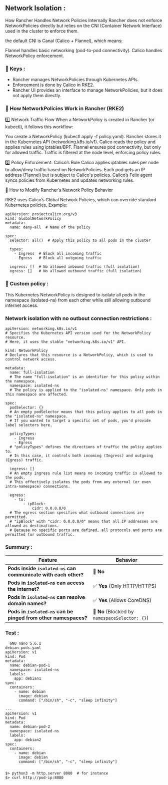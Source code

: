 ##  Network Isolation :

How Rancher Handles Network Policies Internally
Rancher does not enforce NetworkPolicies directly but relies on the CNI (Container Network Interface) used in the cluster to enforce them.
 
the default CNI is Canal (Calico + Flannel), which means:

Flannel handles basic networking (pod-to-pod connectivity).
Calico handles NetworkPolicy enforcement.

### 📌 Keys :

* Rancher manages NetworkPolicies through Kubernetes APIs.
* Enforcement is done by Calico in RKE2.
* Rancher UI provides an interface to manage NetworkPolicies, but it does not apply them directly.

### 📌  How NetworkPolicies Work in Rancher (RKE2)

1️⃣ Network Traffic Flow
When a NetworkPolicy is created in Rancher (or kubectl), it follows this workflow:

You create a NetworkPolicy (kubectl apply -f policy.yaml).
Rancher stores it in the Kubernetes API (networking.k8s.io/v1).
Calico reads the policy and applies rules using iptables/BPF.
Flannel ensures pod connectivity, but only for allowed traffic.
Traffic is filtered at the node level, enforcing policy rules.

2️⃣  Policy Enforcement: Calico’s Role
Calico applies iptables rules per node to allow/deny traffic based on NetworkPolicies.
Each pod gets an IP address (Flannel) but is subject to Calico's policies.
Calico’s Felix agent syncs policies from Kubernetes and updates networking rules.

📌 How to Modify Rancher’s Network Policy Behavior

RKE2 uses Calico’s Global Network Policies, which can override standard Kubernetes policies. Example:

```
apiVersion: projectcalico.org/v3
kind: GlobalNetworkPolicy
metadata:
  name: deny-all  # Name of the policy

spec:
  selector: all()  # Apply this policy to all pods in the cluster

  types:
    - Ingress  # Block all incoming traffic
    - Egress   # Block all outgoing traffic

  ingress: []  # No allowed inbound traffic (full isolation)
  egress: []   # No allowed outbound traffic (full isolation)
```

### 📌 Custom policy :

This Kubernetes NetworkPolicy is designed to isolate all pods in the namespace (isolated-ns) from each other while still allowing outbound internet access.

### Network isolation with no outbout connection restrictions :

```
apiVersion: networking.k8s.io/v1
# Specifies the Kubernetes API version used for the NetworkPolicy resource. 
# Here, it uses the stable "networking.k8s.io/v1" API.

kind: NetworkPolicy
# Declares that this resource is a NetworkPolicy, which is used to control network access.

metadata:
  name: full-isolation
  # The name "full-isolation" is an identifier for this policy within the namespace.
  namespace: isolated-ns
  # The policy is applied to the "isolated-ns" namespace. Only pods in this namespace are affected.

spec:
  podSelector: {}
  # An empty podSelector means that this policy applies to all pods in the "isolated-ns" namespace.
  # If you wanted to target a specific set of pods, you'd provide label selectors here.

  policyTypes:
    - Ingress
    - Egress
  # "policyTypes" defines the directions of traffic the policy applies to.
  # In this case, it controls both incoming (Ingress) and outgoing (Egress) traffic.

  ingress: []
  # An empty ingress rule list means no incoming traffic is allowed to the pods.
  # This effectively isolates the pods from any external (or even intra-namespace) connections.
  
  egress:
    - to:
        - ipBlock:
            cidr: 0.0.0.0/0
  # The egress section specifies what outbound connections are permitted.
  # "ipBlock" with "cidr: 0.0.0.0/0" means that all IP addresses are allowed as destinations.
  # Because no specific ports are defined, all protocols and ports are permitted for outbound traffic.

```

### Summury :

| **Feature** | **Behavior** |
|------------|-------------|
| **Pods inside `isolated-ns` can communicate with each other?** | 🚫 **No** |
| **Pods in `isolated-ns` can access the internet?** | ✅ **Yes** (Only HTTP/HTTPS) |
| **Pods in `isolated-ns` can resolve domain names?** | ✅ **Yes** (Allows CoreDNS) |
| **Pods in `isolated-ns` can be pinged from other namespaces?** | 🚫 **No** (Blocked by `namespaceSelector: {}`) |

### Test :

```
  GNU nano 5.6.1                                                                                    debian-pods.yaml                                                                                               
apiVersion: v1
kind: Pod
metadata:
  name: debian-pod-1
  namespace: isolated-ns
  labels:
    app: debian1
spec:
  containers:
    - name: debian
      image: debian
      command: ["/bin/sh", "-c", "sleep infinity"]

---
apiVersion: v1
kind: Pod
metadata:
  name: debian-pod-2
  namespace: isolated-ns
  labels:
    app: debian2
spec:
  containers:
    - name: debian
      image: debian
      command: ["/bin/sh", "-c", "sleep infinity"]
```

### 

```
$> python3 -m http.server 8080  # for instance
$> curl http://pod-ip:8080
```
